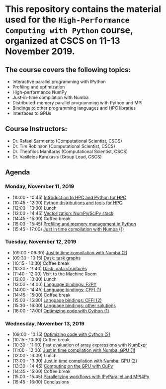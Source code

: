 # This repository contains the material used for the `High-Performance Computing with Python` course, organized at CSCS on 11-13 November 2019.

## The course covers the following topics:
- Interactive parallel programming with IPython
- Profiling and optimization
- High-performance NumPy
- Just-in-time compilation with Numba
- Distributed-memory parallel programming with Python and MPI
- Bindings to other programming languages and HPC libraries
- Interfaces to GPUs

## Course Instructors:
- Dr. Rafael Sarmiento (Computational Scientist, CSCS)
- Dr. Tim Robinson (Computational Scientist, CSCS)
- Dr. Theofilos Manitaras (Computational Scientist, CSCS)
- Dr. Vasileios Karakasis (Group Lead, CSCS)

## Agenda
### Monday, November 11, 2019
* (10:00 - 10:45) [Introduction to HPC and Python for HPC](intro)
* (10:45 - 12:00) [Python distributions and tools for HPC](intro)
* (12:00 - 13:00) Lunch
* (13:00 - 14:45) [Vectorization: NumPy/SciPy stack](numpy)
* (14:45 - 15:00) Coffee break
* (15:00 - 15:45) [Profiling and memory management in Python](profiling)
* (15:45 - 17:00) [Just in time compilation with Numba (1)](numba)

### Tuesday, November 12, 2019
* (09:00 - 09:30) [Just in time compilation with Numba (2)](numba)
* (09:30 - 10:15) [Dask: task graphs](dask)
* (10:15 - 10:30) Coffee break
* (10:30 - 11:40) [Dask: data structures](dask)
* (11:40 - 12:00) Visit to the Machine Room
* (12:00 - 13:00) Lunch
* (13:00 - 14:00) [Language bindings: F2PY](f2py)
* (14:00 - 14:45) [Language bindings: CFFI (1)](cffi)
* (14:45 - 15:00) Coffee break
* (15:00 - 15:30) [Language bindings: CFFI (2)](cffi)
* (15:30 - 16:00) [Language bindings: other solutions](cffi)
* (16:00 - 17:00) [Optimizing code with Cython (1)](cython)

### Wednesday, November 13, 2019
* (09:00 - 10:15) [Optimizing code with Cython (2)](cython)
* (10:15 - 10:30) Coffee break
* (10:30 - 11:00) [Fast evaluation of array expressions with NumExpr](numexpr)
* (11:00 - 12:00) [Just in time compilation with Numba: GPU (1)](numba-cuda)
* (12:00 - 13:00) Lunch
* (13:00 - 13:30) [Just in time compilation with Numba: GPU (2)](numba-cuda)
* (13:30 - 14:45) [Computing on the GPU with CuPy](CuPy)
* (14:45 - 15:00) Coffee break
* (15:00 - 15:45) [Parallelizing workflows with IPyParallel and MPI4Py](ipyparallel_mpi4py)
* (15:45 - 16:00) Conclusions
